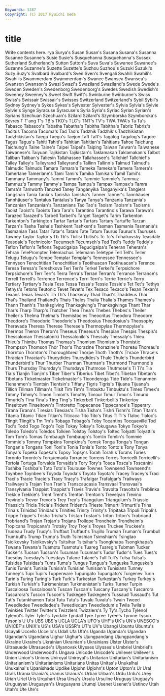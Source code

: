 ```yaml
---
Keywords: 5387 
Copyright: (C) 2017 Ryuichi Ueda
---
```


# title

Write contents here.
rya Surya's Susan Susan's Susana Susana's Susanna Susanne Susanne's
Susie Susie's Susquehanna Susquehanna's Sussex Sutherland Sutherland's Sutton Sutton's Suva
Suva's Suwanee Suwanee's Suzanne Suzanne's Suzette Suzette's Suzhou Suzhou's Suzuki
Suzuki's Suzy Suzy's Svalbard Svalbard's Sven Sven's Svengali Swahili Swahili's
Swahilis Swammerdam Swammerdam's Swanee Swansea Swansea's Swanson Swanson's Swazi Swazi's
Swaziland Swaziland's Swede Swede's Sweden Sweden's Swedenborg Swedenborg's Swedes Swedish
Swedish's Sweeney Sweeney's Sweet Swift Swift's Swinburne Swinburne's Swiss Swiss's
Swissair Swissair's Swisses Switzerland Switzerland's Sybil Sybil's Sydney Sydney's Sykes
Sykes's Sylvester Sylvester's Sylvia Sylvia's Sylvie Sylvie's Synge Syracuse Syracuse's
Syria Syria's Syriac Syrian Syrian's Syrians Szechuan Szechuan's Szilard Szilard's
Szymborska Szymborska's Sèvres T T'ang T's TB's TKO's TLC's TNT's
TV's TWA TWA's Ta Ta's Tabasco Tabasco's Tabatha Tabatha's Tabitha
Tabitha's Tabriz Tabriz's Tacitus Tacoma Tacoma's Tad Tad's Tadzhik Tadzhik's
Tadzhikistan Tadzhikistan's Taegu Taegu's Taejon Taft Taft's Tagalog Tagalog's Tagore
Tagus Tagus's Tahiti Tahiti's Tahitian Tahitian's Tahitians Tahoe Taichung Taichung's
Taine Taine's Taipei Taipei's Taiping Taiwan Taiwan's Taiwanese Taiwanese's Taiyuan
Tajikistan Tajikistan's Taklamakan Taklamakan's Talbot Taliban Taliban's Taliesin Tallahassee Tallahassee's
Tallchief Tallchief's Talley Talley's Talleyrand Talleyrand's Tallinn Tallinn's Talmud Talmud's
Talmudic Talmuds Tamara Tamara's Tameka Tameka's Tamera Tamera's Tamerlane Tamerlane's
Tami Tami's Tamika Tamika's Tamil Tamil's Tammany Tammany's Tammi Tammi's
Tammie Tammie's Tammuz Tammuz's Tammy Tammy's Tampa Tampa's Tampax Tampax's
Tamra Tamra's Tamworth Tancred Taney Tanganyika Tanganyika's Tangiers Tangshan Tania
Tania's Tanisha Tanisha's Tanner Tanner's Tannhäuser Tannhäuser's Tantalus Tantalus's Tanya
Tanya's Tanzania Tanzania's Tanzanian Tanzanian's Tanzanians Tao Tao's Taoism Taoism's
Taoisms Taoist Taoist's Taoists Tara Tara's Tarantino Tarantino's Tarawa Tarawa's
Tarazed Tarazed's Tarbell Tarbell's Target Target's Tarim Tarkenton Tarkenton's Tarkington
Tartar Tartar's Tartars Tartary Tartuffe Tarzan Tarzan's Tasha Tasha's Tashkent
Tashkent's Tasman Tasmania Tasmania's Tasmanian Tass Tatar Tatar's Tatars Tate
Tatum Taurus Taurus's Tauruses Tawney Taylor Taylor's Tb Tb's Tbilisi
Tbilisi's Tc Tc's Tchaikovsky Teasdale Teasdale's Technicolor Tecumseh Tecumseh's Ted
Ted's Teddy Teddy's Teflon Teflon's Teflons Tegucigalpa Tegucigalpa's Teheran Teheran's
Tehran TelePrompter Telemachus Telemann Teletype Tell Tell's Teller Telugu Telugu's
Tempe Templar Templar's Tennessee Tennessee's Tennyson Tenochtitlan Tenochtitlan's Teotihuacan Teotihuacan's
Terence Teresa Teresa's Tereshkova Teri Teri's Terkel Terkel's Terpsichore Terpsichore's
Terr Terr's Terra Terra's Terran Terran's Terrance Terrance's Terrell Terrell's
Terrence Terrence's Terri Terri's Terrie Terrie's Terry Tertiary Tertiary's Tesla
Tess Tessa Tessa's Tessie Tessie's Tet Tet's Tethys Tethys's Tetons
Teutonic Tevet Tevet's Tex Texaco Texaco's Texan Texan's Texans Texas
Texas's Th Th's Thackeray Thad Thad's Thaddeus Thai Thai's Thailand
Thailand's Thais Thales Thalia Thalia's Thames Thames's Thanh Thanh's Thanksgiving
Thanksgiving's Thanksgivings Thant Thar Thar's Tharp Tharp's Thatcher Thea Thea's
Thebes Thebes's Theiler Theiler's Thelma Thelma's Themistocles Theocritus Theodora Theodore
Theodore's Theodoric Theodoric's Theodosius Theodosius's Theosophy Theravada Theresa Therese Therese's
Thermopylae Thermopylae's Thermos Theron Theron's Theseus Theseus's Thespian Thespis Thespis's
Thessalonian Thessaloníki Thessaloníki's Thessaly Thessaly's Thieu Thieu's Thimbu Thomas Thomas's
Thomism Thomism's Thomistic Thompson Thomson Thor Thor's Thorazine Thorazine's Thoreau
Thoreau's Thornton Thornton's Thoroughbred Thorpe Thoth Thoth's Thrace Thrace's Thracian
Thracian's Thucydides Thucydides's Thule Thule's Thunderbird Thunderbird's Thur Thurber Thurman
Thurman's Thurmond Thurmond's Thurs Thursday Thursday's Thursdays Thutmose Thutmose's Ti
Ti's Tia Tia's Tianjin Tianjin's Tiber Tiber's Tiberius Tibet Tibet's
Tibetan Tibetan's Tibetans Ticketmaster Ticketmaster's Ticonderoga Tide Tide's Tienanmen Tienanmen's
Tientsin Tientsin's Tiffany Tigris Tigris's Tijuana Tijuana's Tillich Tillman Tillman's
Tilsit Tim Tim's Timbuktu Timbuktu's Timex Timex's Timmy Timmy's Timon
Timon's Timothy Timour Timur Timur's Timurid Timurid's Tina Tina's Ting
Ting's Tinkerbell Tinkerbell's Tinkertoy Tinseltown Tinseltown's Tintoretto Tippecanoe Tippecanoe's Tipperary
Tirana Tirana's Tiresias Tiresias's Tisha Tisha's Tishri Tishri's Titan Titan's
Titania Titanic Titian Titian's Titicaca Tito Tito's Titus Tl Tl's
Tlaloc Tlaloc's Tlingit Tlingit's Tm Tm's Tobago Tobago's Toby Tocantins
Tocqueville Tod Tod's Todd Togo Togo's Tojo Tokay Tokay's Tokugawa
Tokyo Tokyo's Toledo Toledo's Toledos Tolkien Tolstoy Tolstoy's Toltec Tolyatti
Tolyatti's Tom Tom's Tomas Tombaugh Tombaugh's Tomlin Tomlin's Tommie Tommie's
Tommy Tompkins Tompkins's Tomsk Tonga Tonga's Tongan Tongan's Tongans Toni
Toni's Tonia Tonia's Tonto Tonto's Tony Tonya Tonya's Topeka Topeka's
Topsy Topsy's Torah Torah's Torahs Tories Toronto Toronto's Torquemada Torrance
Torrens Torres Torricelli Torricelli's Tortola Tortuga Torvalds Torvalds's Tory Tory's
Tosca Tosca's Toscanini Toshiba Toshiba's Toto Toto's Toulouse Townes Townsend
Townsend's Toynbee Toynbee's Toyoda Toyoda's Toyota Toyota's Tracey Tracey's Traci
Traci's Tracie Tracie's Tracy Tracy's Trafalgar Trafalgar's Trailways Trailways's Trajan
Tran Tran's Transcaucasia Transvaal Transvaal's Transylvania Trappist Trappist's Travis Travis's
Travolta Travolta's Treblinka Trekkie Trekkie's Trent Trent's Trenton Trenton's Trevelyan
Trevino Trevino's Trevor Trevor's Trey Trey's Triangulum Triangulum's Triassic Triassic's
Tricia Tricia's Trident Trident's Trieste Trimurti Trimurti's Trina Trina's Trinidad
Trinidad's Trinities Trinity Trinity's Tripitaka Tripoli Tripoli's Trippe Trippe's Trisha
Trisha's Tristan Tristan's Triton Triton's Trobriand Trobriand's Trojan Trojan's Trojans
Trollope Trondheim Trondheim's Tropicana Tropicana's Trotsky Troy Troy's Troyes Truckee
Truckee's Trudeau Trudy Trudy's Truffaut Truffaut's Trujillo Truman Truman's Trumbull
Trumbull's Trump Trump's Truth Tsimshian Tsimshian's Tsingtao Tsiolkovsky Tsiolkovsky's Tsitsihar
Tsitsihar's Tsongkhapa Tsongkhapa's Tswana Tswana's Tuamotu Tuamotu's Tuareg Tuareg's Tubman
Tucker Tucker's Tucson Tucson's Tucuman Tucuman's Tudor Tudor's Tues Tues's
Tuesday Tuesday's Tuesdays Tulane Tulane's Tull Tull's Tulsa Tulsa's Tulsidas
Tulsidas's Tums Tums's Tungus Tungus's Tunguska Tunguska's Tunis Tunis's Tunisia
Tunisia's Tunisian Tunisian's Tunisians Tunney Tunney's Tupi Tupi's Tupperware Tupungato
Tupungato's Turgenev Turin Turin's Turing Turing's Turk Turk's Turkestan Turkestan's
Turkey Turkey's Turkish Turkish's Turkmenistan Turkmenistan's Turks Turner Turpin Tuscaloosa
Tuscaloosa's Tuscan Tuscan's Tuscany Tuscany's Tuscarora Tuscarora's Tuscon Tuscon's Tuskegee
Tuskegee's Tussaud Tussaud's Tut Tut's Tutankhamen Tutsi Tutu Tutu's Tuvalu
Tuvalu's Twain Tweed Tweedledee Tweedledee's Tweedledum Tweedledum's Twila Twila's Twinkies
Twitter Twitter's Twizzlers Twizzlers's Ty Ty's Tycho Tylenol Tylenol's Tyler
Tyler's Tyndale Tyndall Tyre Tyree Tyree's Tyrone Tyson Tyson's U
U's UBS UBS's UCLA UCLA's UFO's UHF's UK's UN's UNESCO's
UNICEF's UNIX's US's USA's USSR's UT's UV's Ubangi Ubuntu Ubuntu's
Ucayali Uccello Uccello's Udall Ufa Ufa's Uganda Uganda's Ugandan Ugandan's
Ugandans Uighur Uighur's Ujungpandang Ujungpandang's Ukraine Ukraine's Ukrainian Ukrainian's Ukrainians
Ulster Ulster's Ultrasuede Ultrasuede's Ulyanovsk Ulysses Ulysses's Umbriel Umbriel's Underwood
Underwood's Ungava Unicode Unicode's Unilever Unilever's Union Union's Unions Uniroyal
Uniroyal's Unitarian Unitarian's Unitarianism Unitarianism's Unitarianisms Unitarians Unitas Unitas's Unukalhai
Unukalhai's Upanishads Updike Upjohn Upjohn's Upton Upton's Ur Ural Urals
Urania Urania's Uranus Uranus's Urban Urban's Urdu Urdu's Urey Uriah
Uriel Uris Urquhart Ursa Ursa's Ursula Ursuline Uruguay Uruguay's Uruguayan
Uruguayan's Uruguayans Urumqi Usenet Usenet's Ustinov Utah Utah's Ute Ute's
